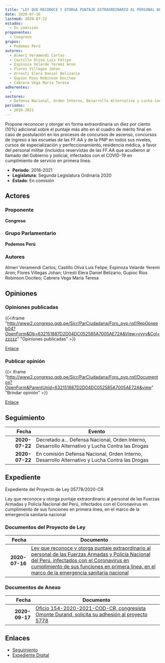 ```yaml
---
title: "LEY QUE RECONOCE Y OTORGA PUNTAJE EXTRAORDINARIO AL PERSONAL DE LAS FUERZAS ARMADAS Y POLICÍA NACIONAL DEL PERÚ, INFECTADOS CON EL CORONAVIRUS EN CUMPLIMIENTO DE SUS FUNCIONES EN PRIMERA LÍNEA, EN EL MARCO DE LA EMERGENCIA SANITARIA NACIONAL."
date: 2020-07-16
lastmod: 2020-07-22
estados: 
  - En comisión
proponentes: 
  - Congreso
grupos: 
  - Podemos Perú
autores: 
  - Almerí Veramendi Carlos
  - Castillo Oliva Luis Felipe
  - Espinoza Velarde Yeremi Aron
  - Flores Villegas Johan
  - Urresti Elera Daniel Belizario
  - Gupioc Rios Robinson Dociteo
  - Cabrera Vega María Teresa
adherentes: 
  - 
sectores: 
  - Defensa Nacional, Orden Interno, Desarrollo Alternativo y Lucha Contra las Drogas
periodos: 
  - 2016-2021
---
```


Propone reconocer y otorgar en forma extraordinaria un diez por ciento (10%) adicional sobre el puntaje más alto en el cuadro de mérito final en caso de postulación en los procesos de concursos de ascenso, concursos de ingreso a las escuelas de las FF.AA y de la PNP en todos sus niveles, cursos de especialización y perfeccionamiento, residencia médica, a favor del personal militar (incluidos reservistas de las FF.AA que acudieron al llamado del Gobierno y policial, infectados con el COVID-19 en cumplimiento de servicio en primera línea.

- **Periodo**: 2016-2021
- **Legislatura**: Segunda Legislatura Ordinaria 2020
- **Estado**: En comisión

## Actores

### Proponente

**Congreso**

### Grupo Parlamentario

**Podemos Perú**

### Autores

Almerí Veramendi Carlos; Castillo Oliva Luis Felipe; Espinoza Velarde Yeremi Aron; Flores Villegas Johan; Urresti Elera Daniel Belizario; Gupioc Rios Robinson Dociteo; Cabrera Vega María Teresa


## Opiniones

### Opiniones publicadas

{{<iframe "http://www2.congreso.gob.pe/Sicr/ParCiudadana/Foro_pvp.nsf/RepOpiweb04?OpenForm&Db=632151887D2D04DC052585A7005AE72A&View=yyyy&Col=zzzzz" "Opiniones publicadas" >}}

[Enlace](http://www2.congreso.gob.pe/Sicr/ParCiudadana/Foro_pvp.nsf/RepOpiweb04?OpenForm&Db=632151887D2D04DC052585A7005AE72A&View=yyyy&Col=zzzzz)
### Publicar opinión

{{< iframe "http://www2.congreso.gob.pe/Sicr/ParCiudadana/Foro_pvp.nsf/Documentos?OpenForm&ParentUnid=632151887D2D04DC052585A7005AE72A&view" "Brindar opinión" >}}

[Enlace](http://www2.congreso.gob.pe/Sicr/ParCiudadana/Foro_pvp.nsf/Documentos?OpenForm&ParentUnid=632151887D2D04DC052585A7005AE72A&view)

## Seguimiento

| Fecha | Evento |
|------:|--------|
| **2020-07-22** | Decretado a... Defensa Nacional, Orden Interno, Desarrollo Alternativo y Lucha Contra las Drogas|
| **2020-07-22** | En comisión Defensa Nacional, Orden Interno, Desarrollo Alternativo y Lucha Contra las Drogas|


## Expediente

Expediente del Proyecto de Ley 05778/2020-CR

Ley que reconoce y otorga puntaje extraordinario al personal de las Fuerzas Armadas y Policía Nacional del Perú, infectados con el Coronavirus en cumplimiento de sus funciones en primera línea, en el marco de la emergencia sanitaria nacional


### Documentos del Proyecto de Ley

| Fecha | Documento |
|------:|--------|
| **2020-07-16** | [Ley que reconoce y otorga puntaje extraordinario al personal de las Fuerzas Armadas y Policía Nacional del Perú, infectados con el Coronavirus en cumplimiento de sus funciones en primera línea, en el marco de la emergencia sanitaria nacional](http://www.leyes.congreso.gob.pe/Documentos/2016_2021/Proyectos_de_Ley_y_de_Resoluciones_Legislativas/PL05778-20200716.pdf) |

### Documentos de Anexo

| Fecha | Documento |
|------:|--------|
| **2020-09-17** | [Oficio 154-2020-2021-COD-CR, congresista Omonte Durand, solicita su adhesión al proyecto 5778](http://www.leyes.congreso.gob.pe/Documentos/2016_2021/Adhesiones/Proyectos_de_Ley/OFICIO-154-2020-2021-COD-CR.pdf) |

## Enlaces 

- [Seguimiento](http://www2.congreso.gob.pe/Sicr/TraDocEstProc/CLProLey2016.nsf/f7fff46988ca05b1052578e100829cc7/96153271fe1e0412052585a7006fc44f?OpenDocument)
- [Expediente Digital](http://www2.congreso.gob.pe/Sicr/TraDocEstProc/CLProLey2016.nsf/f7fff46988ca05b1052578e100829cc7/96153271fe1e0412052585a7006fc44f?OpenDocument&Click=05257FB7005EB655.eb71d0cf91d8294e05256cdf006b5706/$Body/0.1C6C)
